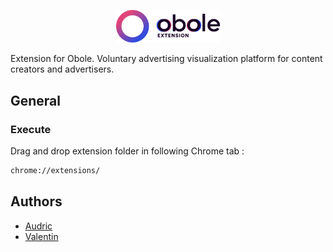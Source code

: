<p align="center"><img src="icons/logo.png" alt="Obole Extension" width="166px"></p>

Extension for Obole. Voluntary advertising visualization platform for content creators and advertisers.

## General

### Execute 

Drag and drop extension folder in following Chrome tab : 

```bash
chrome://extensions/
```

## Authors

* [Audric](https://github.com/odrik)
* [Valentin](https://github.com/firenaik)
